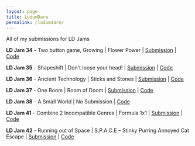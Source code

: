 ```yaml
---
layout: page
title: LudumDare
permalink: /ludumdare/
---
```


All of my submissions for LD Jams

**LD Jam 34** - Two button game, Growing \| Flower Power \| [Submission](http://ludumdare.com/compo/ludum-dare-34/?action=preview&uid=66066) \| [Code](https://github.com/limered/LD34)

**LD Jam 35** - Shapeshift \| Don't loose your head! \| [Submission](http://ludumdare.com/compo/ludum-dare-35/?action=preview&uid=93112) \| [Code](https://github.com/limered/LD35)

**LD Jam 36** - Ancient Technology \| Sticks and Stones \| [Submission](http://ludumdare.com/compo/ludum-dare-36/?action=preview&uid=93112) \| [Code](https://github.com/limered/LD36)

**LD Jam 37** - One Room \| Room of Doom \| [Submission](http://ludumdare.com/compo/ludum-dare-37/?action=preview&uid=66066) \| [Code](https://github.com/limered/LD37)

**LD Jam 38** - A Small World \| No Submission \| [Code](https://github.com/limered/LD38)

**LD Jam 41** - Combine 2 Incompatible Genres \| Formula 1x1 \| [Submission](https://ldjam.com/events/ludum-dare/41/formula-1x1) \| [Code](https://github.com/limered/LD41)

**LD Jam 42** - Running out of Space \| S.P.A.C.E – Stinky Purring Annoyed Cat Escape \| [Submission](https://ldjam.com/events/ludum-dare/42/s-p-a-c-e-stinky-purring-annoyed-cat-escape) \| [Code](https://github.com/limered/LD42/tree/develop)